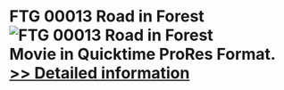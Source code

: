 # FTG 00013 Road in Forest<br />![FTG 00013 Road in Forest](https://mycommerce.akamaized.net/api/pimages/P300617853/BIG/300617853.JPG)<br />Movie in Quicktime ProRes Format.<br />[>> Detailed information](https://secure.shareit.com/shareit/product.html?productid=300617853&affiliateid=200057808)